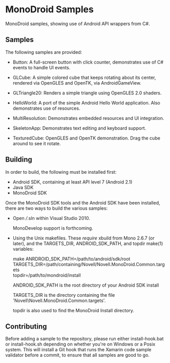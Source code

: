 MonoDroid Samples
=================

MonoDroid samples, showing use of Android API wrappers from C#.

Samples
-------

The following samples are provided:

  - Button: A full-screen button with click counter, demonstrates use of C#
    events to handle UI events.

  - GLCube: A simple colored cube that keeps rotating about its center, rendered
    via OpenGLES and OpenTK, via AndroidGameView.

  - GLTriangle20: Renders a simple triangle using OpenGLES 2.0 shaders.

  - HelloWorld: A port of the simple Android Hello World application.
    Also demonstrates use of resources.

  - MultiResolution: Demonstrates embedded resources and UI integration.

  - SkeletonApp: Demonstrates text editing and keyboard support.

  - TexturedCube: OpenGLES and OpenTK demonstration.  Drag the cube around to
    see it rotate.

Building
--------

In order to build, the following must be installed first:

  - Android SDK, containing at least API level 7 (Android 2.1)
  - Java SDK
  - MonoDroid SDK

Once the MonoDroid SDK tools and the Android SDK have been installed, there are 
two ways to build the various samples:

  - Open */*.sln within Visual Studio 2010.

    MonoDevelop support is forthcoming.

  - Using the Unix makefiles.  These *require* xbuild from Mono 2.6.7 
    (or later), and the TARGETS_DIR, ANDROID_SDK_PATH, and topdir make(1) 
    variables:

	make ANRDROID_SDK_PATH=/path/to/android/sdk/root \
	  TARGETS_DIR=/path/containing/Novell/Novell.MonoDroid.Common.targets \
	  topdir=/path/to/mondroid/install

    ANDROID_SDK_PATH is the root directory of your Android SDK install

    TARGETS_DIR is the directory containing the file
    'Novell\Novell.MonoDroid.Common.targets'.

    topdir is also used to find the MonoDroid Install directory.

Contributing
------------

Before adding a sample to the repository, please run either install-hook.bat
or install-hook.sh depending on whether you're on Windows or a Posix system.
This will install a Git hook that runs the Xamarin code sample validator before
a commit, to ensure that all samples are good to go.

